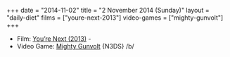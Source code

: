 +++
date = "2014-11-02"
title = "2 November 2014 (Sunday)"
layout = "daily-diet"
films = ["youre-next-2013"]
video-games = ["mighty-gunvolt"]
+++


* Film: [You’re Next (2013)](/films/youre-next-2013) -
* Video Game: [Mighty Gunvolt](/video-games/mighty-gunvolt) {N3DS} /b/